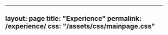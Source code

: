 
---
layout: page
title: "Experience"
permalink: /experience/
css: "/assets/css/mainpage.css"
---

<div class="spacer"></div>

<!-- Step 1 -->
<div class="experience-step" data-observe>
  <div class="container">
    <div class="bold-text" style="text-align: center; margin-bottom: 10px;">2016 - 2019</div>
    <div class="circle">
      <span class="bold-text">University of Tokyo</span><br>JSPS Research Fellow (DC1)<br>(Apr 2016 - Mar 2019)
    </div>
    <div class="arrow-wrapper">
      <img src="/qanat_website/assets/img/custom-arrow.png" alt="arrow" class="arrow-below">
    </div>
    <ul class="custom-bullets">
      <li>Aug 2017, Aug 2018, Visitor at Perimeter Institute (Canada)</li>
      <li>Sep 2018 - Oct 2018, Visitor at Cornell University (USA)</li>
    </ul>
  </div>
</div>

<!-- Step 2 -->
<div class="experience-step" data-observe>
  <div class="container">
    <div class="bold-text" style="text-align: center; margin-bottom: 10px;">2019 - 2022</div>
    <div style="display: flex; justify-content: center; align-items: center; gap: 30px;">
      <div class="circle">
        <span class="bold-text">RIKEN iTHEMS</span><br>Special Postdoctoral Researcher<br>(Apr 2019 - Mar 2022)
      </div>
      <div class="circle">
        <span class="bold-text">Cornell University (USA)</span><br>Postdoctoral Researcher<br>(Sep 2019 - Aug 2020)
      </div>
    </div>
    <div class="arrow-wrapper">
      <img src="/qanat_website/assets/img/custom-arrow2.png" alt="arrow" class="arrow-below">
    </div>
  </div>
</div>

<!-- Step 3 -->
<div class="experience-step" data-observe>
  <div class="container">
    <div class="bold-text" style="text-align: center; margin-bottom: 10px;">2022 - 2025</div>
    <div style="display: flex; justify-content: center; align-items: center; gap: 30px;">
      <div class="circle">
        <span class="bold-text">YITP, Kyoto University</span><br>Research Assistant Professor<br>(Apr 2022 - Mar 2025)
      </div>
      <div class="circle">
        <span class="bold-text">Princeton University (USA)</span><br>Postdoctoral Researcher<br>(Sep 2022 - Mar 2025)
      </div>
    </div>
    <div class="arrow-wrapper">
      <img src="/qanat_website/assets/img/custom-arrow.png" alt="arrow" class="arrow-below">
    </div>
    <ul class="custom-bullets">
      <li><span class="bold-text">Apr 2022 - Mar 2025</span></li>
      <li>JSPS Research Fellow (PD) (Apr 2022 - Sep 2022)</li>
      <li>JSPS Research Fellow (CPD) (Oct 2022 - Mar 2025)</li>
    </ul>
  </div>
</div>

<!-- Step 4 -->
<div class="experience-step" data-observe>
  <div class="container">
    <div class="bold-text" style="text-align: center; margin-bottom: 10px;">2025 - Present</div>
    <div class="circle large dark-green">
      <span class="bold-text">University of Osaka</span><br>Assistant Professor (tenured)<br>(Apr 2025 - present)
    </div>
    <div class="arrow-wrapper">
      <img src="/qanat_website/assets/img/custom-arrow.png" alt="arrow" class="arrow-below">
    </div>
    <ul class="custom-bullets">
      <li>—</li>
    </ul>
  </div>
</div>

<style>
.experience-step {
  opacity: 0;
  transform: translateY(30px);
  transition: opacity 0.8s ease-out, transform 0.8s ease-out;
  margin-bottom: 120px;
}
.experience-step.visible {
  opacity: 1;
  transform: translateY(0);
}
.circle {
  width: 240px;
  height: 240px;
  border-radius: 50%;
  background-color: #a8d5ba;
  color: white;
  display: flex;
  justify-content: center;
  align-items: center;
  padding: 20px;
  text-align: center;
  position: relative;
  overflow: hidden;
  flex-direction: column;
  font-size: 0.9rem;
  line-height: 1.3;
  word-break: break-word;
}
.circle.large {
  width: 360px;
  height: 360px;
}
.circle.dark-green {
  background-color: #4b8b58;
}
.circle.small {
  width: 192px;
  height: 192px;
}
.circle.medium {
  width: 288px;
  height: 288px;
}
.arrow-wrapper {
  width: 100%;
  text-align: center;
  margin-top: 20px;
  margin-bottom: 20px;
  display: flex;
  justify-content: center;
}
.arrow-below {
  width: 60px;
  height: auto;
  display: block;
  margin: 0 auto;
}
.custom-bullets {
  list-style: none;
  padding: 0;
  margin: 50px auto 40px auto;
  max-width: 600px;
  text-align: left;
}
</style>

<script>
document.addEventListener("DOMContentLoaded", function () {
  const steps = document.querySelectorAll('[data-observe]');
  let delay = 0;

  const observer = new IntersectionObserver((entries, observer) => {
    entries
      .filter(entry => entry.isIntersecting)
      .sort((a, b) => a.target.offsetTop - b.target.offsetTop)
      .forEach((entry, index) => {
        setTimeout(() => {
          entry.target.classList.add("visible");
        }, delay);
        delay += 300;
        observer.unobserve(entry.target);
      });
  }, {
    threshold: 0.1
  });

  steps.forEach(step => observer.observe(step));
});
</script>
